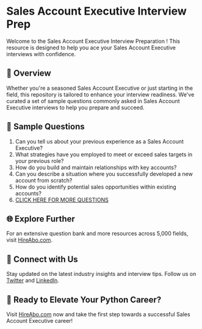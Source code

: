 # Sales Account Executive Interview Prep

Welcome to the Sales Account Executive Interview Preparation ! This resource is designed to help you ace your Sales Account Executive interviews with confidence.

## 🚀 Overview

Whether you're a seasoned Sales Account Executive or just starting in the field, this repository is tailored to enhance your interview readiness. We've curated a set of sample questions commonly asked in Sales Account Executive interviews to help you prepare and succeed.

## 📝 Sample Questions

1. Can you tell us about your previous experience as a Sales Account Executive?
2. What strategies have you employed to meet or exceed sales targets in your previous role?
3. How do you build and maintain relationships with key accounts?
4. Can you describe a situation where you successfully developed a new account from scratch?
5. How do you identify potential sales opportunities within existing accounts?
6. [CLICK HERE FOR MORE QUESTIONS](https://hireabo.com/job/22_1_27/Sales%20Account%20Executive)

## 🌐 Explore Further

For an extensive question bank and more resources across 5,000 fields, visit [HireAbo.com](https://www.hireabo.com).

## 📱 Connect with Us

Stay updated on the latest industry insights and interview tips. Follow us on [Twitter](https://twitter.com/hireabo) and [LinkedIn](https://www.linkedin.com/in/hire-abo-3609972a8/).

## 🚀 Ready to Elevate Your Python Career?

Visit [HireAbo.com](https://www.hireabo.com) now and take the first step towards a successful Sales Account Executive career!